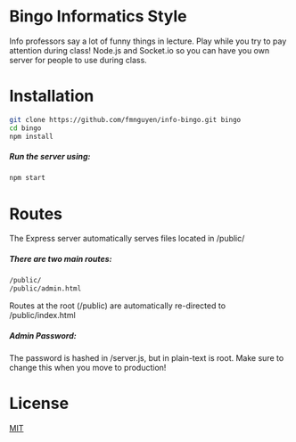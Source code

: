 Bingo Informatics Style
=====

Info professors say a lot of funny things in lecture. Play while you try to pay attention during class! Node.js and Socket.io so you can have you own server for people to use during class.

Installation 
=====

```sh
git clone https://github.com/fmnguyen/info-bingo.git bingo
cd bingo 
npm install
```

##### Run the server using: 
```sh
npm start
```

Routes 
=====
The Express server automatically serves files located in /public/

##### There are two main routes:
```sh
/public/
/public/admin.html
```
Routes at the root (/public) are automatically re-directed to /public/index.html

##### Admin Password:
The password is hashed in /server.js, but in plain-text is root. Make sure to change this when you move to production! 


License 
=====
[MIT](https://github.com/expressjs/session/blob/master/LICENSE)